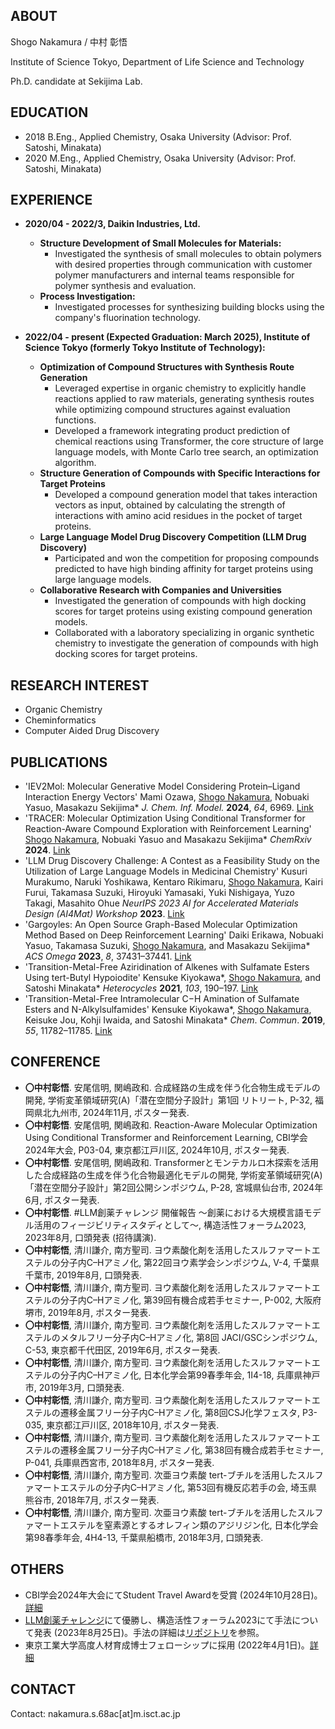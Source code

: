 
## ABOUT

Shogo Nakamura / 中村 彰悟

Institute of Science Tokyo, Department of Life Science and Technology

Ph.D. candidate at Sekijima Lab.

## EDUCATION

*   2018 B.Eng., Applied Chemistry, Osaka University (Advisor: Prof. Satoshi, Minakata)
*   2020 M.Eng., Applied Chemistry, Osaka University (Advisor: Prof. Satoshi, Minakata)

## EXPERIENCE

*   **2020/04 - 2022/3, Daikin Industries, Ltd.**
    *   **Structure Development of Small Molecules for Materials:**
        *   Investigated the synthesis of small molecules to obtain polymers with desired properties through communication with customer polymer manufacturers and internal teams responsible for polymer synthesis and evaluation.
    *   **Process Investigation:**
        *   Investigated processes for synthesizing building blocks using the company's fluorination technology.

*   **2022/04 - present (Expected Graduation: March 2025), Institute of Science Tokyo (formerly Tokyo Institute of Technology):**
    *   **Optimization of Compound Structures with Synthesis Route Generation**
        *   Leveraged expertise in organic chemistry to explicitly handle reactions applied to raw materials, generating synthesis routes while optimizing compound structures against evaluation functions.
        *   Developed a framework integrating product prediction of chemical reactions using Transformer, the core structure of large language models, with Monte Carlo tree search, an optimization algorithm.
    *   **Structure Generation of Compounds with Specific Interactions for Target Proteins**
        *   Developed a compound generation model that takes interaction vectors as input, obtained by calculating the strength of interactions with amino acid residues in the pocket of target proteins.
    *   **Large Language Model Drug Discovery Competition (LLM Drug Discovery)**
        *   Participated and won the competition for proposing compounds predicted to have high binding affinity for target proteins using large language models.
    *   **Collaborative Research with Companies and Universities**
        *   Investigated the generation of compounds with high docking scores for target proteins using existing compound generation models.
        *   Collaborated with a laboratory specializing in organic synthetic chemistry to investigate the generation of compounds with high docking scores for target proteins.

## RESEARCH INTEREST

*   Organic Chemistry
*   Cheminformatics
*   Computer Aided Drug Discovery

## PUBLICATIONS

*   'IEV2Mol: Molecular Generative Model Considering Protein–Ligand Interaction Energy Vectors' Mami Ozawa, <u>Shogo Nakamura</u>, Nobuaki Yasuo, Masakazu Sekijima\*  *J. Chem. Inf. Model.*  **2024**, *64*, 6969. [Link](https://pubs.acs.org/doi/10.1021/acs.jcim.4c00842)
*   'TRACER: Molecular Optimization Using Conditional Transformer for Reaction-Aware Compound Exploration with Reinforcement Learning' <u>Shogo Nakamura</u>, Nobuaki Yasuo and Masakazu Sekijima\*  *ChemRxiv*  **2024**. [Link](https://chemrxiv.org/engage/chemrxiv/article-details/665d4ac021291e5d1df1666b)
*   'LLM Drug Discovery Challenge: A Contest as a Feasibility Study on the Utilization of Large Language Models in Medicinal Chemistry' Kusuri Murakumo, Naruki Yoshikawa, Kentaro Rikimaru, <u>Shogo Nakamura</u>, Kairi Furui, Takamasa Suzuki, Hiroyuki Yamasaki, Yuki Nishigaya, Yuzo Takagi, Masahito Ohue *NeurIPS 2023 AI for Accelerated Materials Design (AI4Mat) Workshop*  **2023**. [Link](https://openreview.net/forum?id=kjUylvko18)
*   'Gargoyles: An Open Source Graph-Based Molecular Optimization Method Based on Deep Reinforcement Learning' Daiki Erikawa, Nobuaki Yasuo, Takamasa Suzuki, <u>Shogo Nakamura</u>, and Masakazu Sekijima\*  *ACS Omega*  **2023**, *8*, 37431–37441. [Link](https://pubs.acs.org/doi/10.1021/acsomega.3c05430)
*   'Transition-Metal-Free Aziridination of Alkenes with Sulfamate Esters Using tert-Butyl Hypoiodite' Kensuke Kiyokawa\*, <u>Shogo Nakamura</u>, and Satoshi Minakata\*  *Heterocycles*  **2021**, *103*, 190–197. [Link](https://www.heterocycles.jp/newlibrary/libraries/abst/26700)
*   'Transition-Metal-Free Intramolecular C−H Amination of Sulfamate Esters and N-Alkylsulfamides' Kensuke Kiyokawa\*, <u>Shogo Nakamura</u>, Keisuke Jou, Kohji Iwaida, and Satoshi Minakata\*  *Chem*. *Commun*. **2019**, *55*, 11782–11785. [Link](https://pubs.rsc.org/en/content/articlehtml/2019/cc/c9cc06410a)

## CONFERENCE

*   **〇中村彰悟**. 安尾信明, 関嶋政和. 合成経路の生成を伴う化合物生成モデルの開発, 学術変革領域研究(A)「潜在空間分子設計」第1回 リトリート, P-32, 福岡県北九州市, 2024年11月, ポスター発表.
*   **〇中村彰悟**. 安尾信明, 関嶋政和. Reaction-Aware Molecular Optimization Using Conditional Transformer and Reinforcement Learning, CBI学会2024年大会, P03-04, 東京都江戸川区, 2024年10月, ポスター発表.
*   **〇中村彰悟**. 安尾信明, 関嶋政和. Transformerとモンテカルロ木探索を活用した合成経路の生成を伴う化合物最適化モデルの開発, 学術変革領域研究(A)「潜在空間分子設計」第2回公開シンポジウム, P-28, 宮城県仙台市, 2024年6月, ポスター発表.
*   **〇中村彰悟**. #LLM創薬チャレンジ 開催報告 ～創薬における大規模言語モデル活用のフィージビリティスタディとして～, 構造活性フォーラム2023, 2023年8月, 口頭発表 (招待講演).
*   **〇中村彰悟**, 清川謙介, 南方聖司. ヨウ素酸化剤を活用したスルファマートエステルの分子内C–Hアミノ化, 第22回ヨウ素学会シンポジウム, V-4, 千葉県千葉市, 2019年8月, 口頭発表.
*   **〇中村彰悟**, 清川謙介, 南方聖司. ヨウ素酸化剤を活用したスルファマートエステルの分子内C–Hアミノ化, 第39回有機合成若手セミナー, P-002, 大阪府堺市, 2019年8月, ポスター発表.
*   **〇中村彰悟**, 清川謙介, 南方聖司. ヨウ素酸化剤を活用したスルファマートエステルのメタルフリー分子内C–Hアミノ化, 第8回 JACI/GSCシンポジウム, C-53, 東京都千代田区, 2019年6月, ポスター発表.
*   **〇中村彰悟**, 清川謙介, 南方聖司. ヨウ素酸化剤を活用したスルファマートエステルの分子内C–Hアミノ化, 日本化学会第99春季年会, 1I4-18, 兵庫県神戸市, 2019年3月, 口頭発表.
*   **〇中村彰悟**, 清川謙介, 南方聖司. ヨウ素酸化剤を活用したスルファマートエステルの遷移金属フリー分子内C–Hアミノ化, 第8回CSJ化学フェスタ, P3-035, 東京都江戸川区, 2018年10月, ポスター発表.
*   **〇中村彰悟**, 清川謙介, 南方聖司. ヨウ素酸化剤を活用したスルファマートエステルの遷移金属フリー分子内C–Hアミノ化, 第38回有機合成若手セミナー, P-041, 兵庫県西宮市, 2018年8月, ポスター発表.
*   **〇中村彰悟**, 清川謙介, 南方聖司. 次亜ヨウ素酸 tert-ブチルを活用したスルファマートエステルの分子内C–Hアミノ化, 第53回有機反応若手の会, 埼玉県熊谷市, 2018年7月, ポスター発表.
*   **〇中村彰悟**, 清川謙介, 南方聖司. 次亜ヨウ素酸 tert-ブチルを活用したスルファマートエステルを窒素源とするオレフィン類のアジリジン化, 日本化学会第98春季年会, 4H4-13, 千葉県船橋市, 2018年3月, 口頭発表.

## OTHERS

*   CBI学会2024年大会にてStudent Travel Awardを受賞 (2024年10月28日)。 [詳細](https://www.cbi-society.jp/annual-meetings/2024/cfp/#student_travel_award)
*   [LLM創薬チャレンジ](https://github.com/souyakuchan/LLM_DD_Challenge)にて優勝し、構造活性フォーラム2023にて手法について発表 (2023年8月25日)。手法の詳細は[リポジトリ](https://github.com/shogo-d-nakamura/LLM_souyaku)を参照。
*   東京工業大学高度人材育成博士フェローシップに採用 (2022年4月1日)。[詳細](https://www.fellowship.gakumu.titech.ac.jp/)

## CONTACT

Contact: nakamura.s.68ac[at]m.isct.ac.jp
